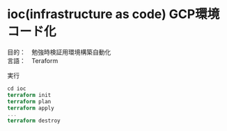 # ioc(infrastructure as code) GCP環境コード化
目的：　勉強時検証用環境構築自動化  
言語：　Teraform  

実行
``` terraform run
cd ioc
terraform init
terraform plan
terraform apply
...
terraform destroy
```